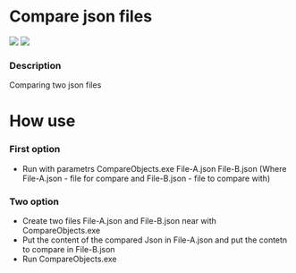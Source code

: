 # Compare json files

![](https://d.radikal.ru/d10/2112/c0/16136a9d6397.png)
![](http://s019.radikal.ru/i632/1710/54/44eac239022f.png)

### Description
Comparing two json files

# How use
### First option
- Run with parametrs CompareObjects.exe File-A.json File-B.json (Where File-A.json - file for compare and File-B.json - file to compare with)
### Two option
- Create two files File-A.json and File-B.json near with CompareObjects.exe
- Put the content of the compared Json in File-A.json and put the contetn to compare in File-B.json
- Run CompareObjects.exe
